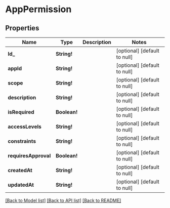 # AppPermission

## Properties
Name | Type | Description | Notes
------------ | ------------- | ------------- | -------------
**Id_** | **String!** |  | [optional] [default to null]
**appId** | **String!** |  | [optional] [default to null]
**scope** | **String!** |  | [optional] [default to null]
**description** | **String!** |  | [optional] [default to null]
**isRequired** | **Boolean!** |  | [optional] [default to null]
**accessLevels** | **String!** |  | [optional] [default to null]
**constraints** | **String!** |  | [optional] [default to null]
**requiresApproval** | **Boolean!** |  | [optional] [default to null]
**createdAt** | **String!** |  | [optional] [default to null]
**updatedAt** | **String!** |  | [optional] [default to null]

[[Back to Model list]](../README.md#documentation-for-models) [[Back to API list]](../README.md#documentation-for-api-endpoints) [[Back to README]](../README.md)


